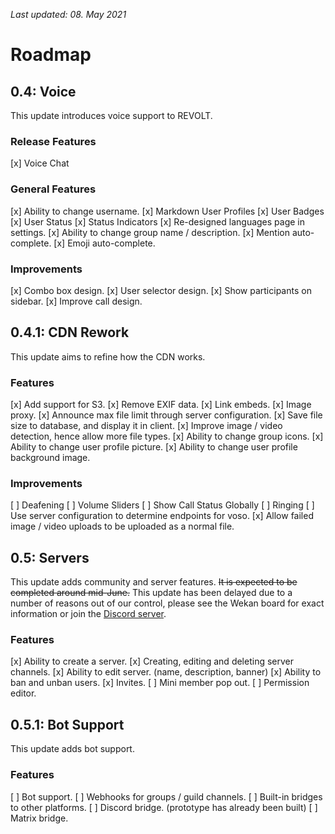 *Last updated: 08. May 2021*

# Roadmap

## 0.4: Voice

This update introduces voice support to REVOLT.

### Release Features

[x]  Voice Chat

### General Features

[x]  Ability to change username.
[x]  Markdown User Profiles
[x]  User Badges
[x]  User Status
  [x]  Status Indicators
[x]  Re-designed languages page in settings.
[x]  Ability to change group name / description.
[x]  Mention auto-complete.
[x]  Emoji auto-complete.

### Improvements

[x]  Combo box design.
[x]  User selector design.
[x]  Show participants on sidebar.
[x]  Improve call design.

## 0.4.1: CDN Rework

This update aims to refine how the CDN works.

### Features

[x]  Add support for S3.
[x]  Remove EXIF data.
[x]  Link embeds.
[x]  Image proxy.
[x]  Announce max file limit through server configuration.
[x]  Save file size to database, and display it in client.
[x]  Improve image / video detection, hence allow more file types.
[x]  Ability to change group icons.
[x]  Ability to change user profile picture.
[x]  Ability to change user profile background image.

### Improvements

[ ]  Deafening
[ ]  Volume Sliders
[ ]  Show Call Status Globally
[ ]  Ringing
[ ]  Use server configuration to determine endpoints for voso.
[x]  Allow failed image / video uploads to be uploaded as a normal file.

## 0.5: Servers

This update adds community and server features. ~~It is expected to be completed around mid-June.~~ This update has been delayed due to a number of reasons out of our control, please see the Wekan board for exact information or join the [Discord server](https://discord.gg/AWFZeCc).

### Features

[x]  Ability to create a server.
[x]  Creating, editing and deleting server channels.
[x]  Ability to edit server. (name, description, banner)
[x]  Ability to ban and unban users.
[x]  Invites.
[ ]  Mini member pop out.
[ ]  Permission editor.

## 0.5.1: Bot Support

This update adds bot support.

### Features

[ ]  Bot support.
[ ]  Webhooks for groups / guild channels.
[ ]  Built-in bridges to other platforms.
  [ ]  Discord bridge. (prototype has already been built)
  [ ]  Matrix bridge.
